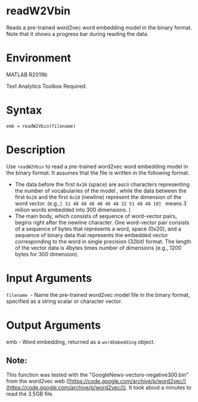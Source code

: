 # readW2Vbin


Reads a pre-trained word2vec word embedding model in the binary format. Note that it shows a progress bar during reading the data.

# Environment

MATLAB R2019b

Text Analytics Toolbox Required.


# Syntax


`emb = readW2Vbin(filename)`


# Description


Use `readW2Vbin` to read a pre-trained word2vec word embedding model in the binary format. It assumes that the file is written in the following format.



   -  The data before the first `0x20` (space) are ascii characters representing the number of vocabularies of the model , while the data between the first `0x20` and the first `0x10` (newline) represent the dimension of the word vector.  (e.g.,`[ 51 48 48 48 48 48 48 32 51 48 48 10] ` means 3 milion words embedded into 300 dimensions. ) 
   -  The main body, which consists of sequence of word-vector pairs, begins right after the newline character. One word-vector pair consists of a sequence of bytes that represents a word, space (0x20), and a sequence of binary data that represents the embedded vector corresponding to the word in single precision (32bit) format.  The length of the vector data is 4bytes times number of dimensions (e.g., 1200 bytes for 300 dimension). 

# Input Arguments


`filename `- Name the pre-trained word2vec model file in the binary format, specified as a string scalar or character vector.


# Output Arguments


emb - Word embedding, returned as a `wordEmbedding` object.


## Note: 


This function was tested with the "GoogleNews-vectors-negative300.bin" from the  word2vec web ([https://code.google.com/archive/p/word2vec/](https://code.google.com/archive/p/word2vec/)). It took about a minutes to read the 3.5GB file.


